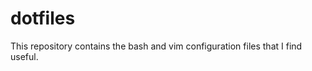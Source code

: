 dotfiles
========

This repository contains the bash and vim configuration files that I find useful.
